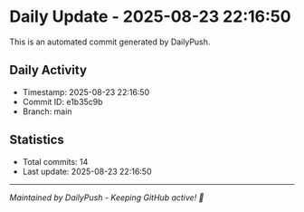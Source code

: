 # Daily Update - 2025-08-23 22:16:50

This is an automated commit generated by DailyPush.

## Daily Activity
- Timestamp: 2025-08-23 22:16:50
- Commit ID: e1b35c9b
- Branch: main

## Statistics
- Total commits: 14
- Last update: 2025-08-23 22:16:50

---
*Maintained by DailyPush - Keeping GitHub active! 🚀*
